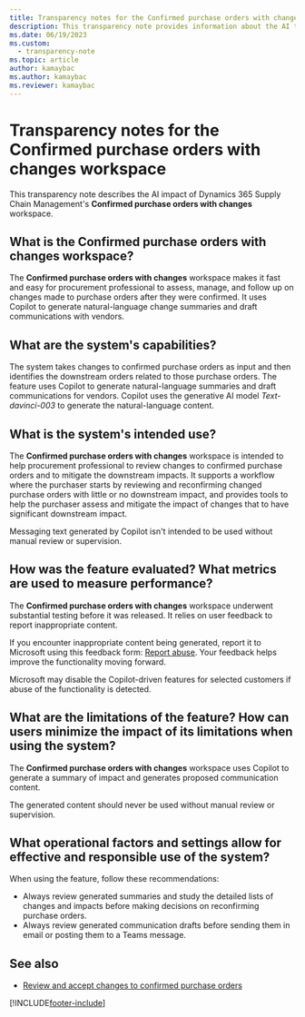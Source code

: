```yaml
---
title: Transparency notes for the Confirmed purchase orders with changes workspace
description: This transparency note provides information about the AI technology used in the Confirmed purchase orders with changes workspace for Dynamics 365 Supply Chain Management, along with key considerations and details about how the AI is used, how it was tested and evaluated, and any specific limitations.
ms.date: 06/19/2023
ms.custom: 
  - transparency-note
ms.topic: article
author: kamaybac
ms.author: kamaybac
ms.reviewer: kamaybac
---
```


# Transparency notes for the Confirmed purchase orders with changes workspace

This transparency note describes the AI impact of Dynamics 365 Supply Chain Management's **Confirmed purchase orders with changes** workspace.

## What is the Confirmed purchase orders with changes workspace?

The **Confirmed purchase orders with changes** workspace makes it fast and easy for procurement professional to assess, manage, and follow up on changes made to purchase orders after they were confirmed. It uses Copilot to generate natural-language change summaries and draft communications with vendors.

## What are the system's capabilities?

The system takes changes to confirmed purchase orders as input and then identifies the downstream orders related to those purchase orders. The feature uses Copilot to generate natural-language summaries and draft communications for vendors. Copilot uses the generative AI model *Text-davinci-003* to generate the natural-language content.

## What is the system's intended use?

The **Confirmed purchase orders with changes** workspace is intended to help procurement professional to review changes to confirmed purchase orders and to mitigate the downstream impacts. It supports a workflow where the purchaser starts by reviewing and reconfirming changed purchase orders with little or no downstream impact, and provides tools to help the purchaser assess and mitigate the impact of changes that to have significant downstream impact.

Messaging text generated by Copilot isn't intended to be used without manual review or supervision.

## How was the feature evaluated? What metrics are used to measure performance?

The **Confirmed purchase orders with changes** workspace underwent substantial testing before it was released. It relies on user feedback to report inappropriate content.

If you encounter inappropriate content being generated, report it to Microsoft using this feedback form: [Report abuse](https://msrc.microsoft.com/report/abuse?ThreatType=URL&IncidentType=Responsible%20AI&SourceUrl=https://dynamics.microsoft.com/supply-chain-management/overview/). Your feedback helps improve the functionality moving forward.

Microsoft may disable the Copilot-driven features for selected customers if abuse of the functionality is detected.

## What are the limitations of the feature? How can users minimize the impact of its limitations when using the system?

The **Confirmed purchase orders with changes** workspace uses Copilot to generate a summary of impact and generates proposed communication content.

The generated content should never be used without manual review or supervision.

## What operational factors and settings allow for effective and responsible use of the system?

When using the feature, follow these recommendations:

- Always review generated summaries and study the detailed lists of changes and impacts before making decisions on reconfirming purchase orders.
- Always review generated communication drafts before sending them in email or posting them to a Teams message.

## See also

- [Review and accept changes to confirmed purchase orders](procurement/purchase-order-changes-after-confirmation.md)

[!INCLUDE[footer-include](../includes/footer-banner.md)]
